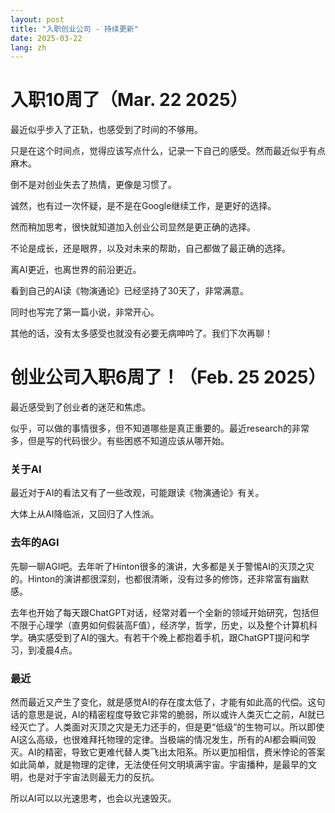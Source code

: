 ```yaml
---
layout: post
title: "入职创业公司 - 持续更新"
date: 2025-03-22
lang: zh
---
```


# 入职10周了（Mar. 22 2025）

最近似乎步入了正轨，也感受到了时间的不够用。

只是在这个时间点，觉得应该写点什么，记录一下自己的感受。然而最近似乎有点麻木。

倒不是对创业失去了热情，更像是习惯了。

诚然，也有过一次怀疑，是不是在Google继续工作，是更好的选择。

然而稍加思考，很快就知道加入创业公司显然是更正确的选择。

不论是成长，还是眼界，以及对未来的帮助，自己都做了最正确的选择。

离AI更近，也离世界的前沿更近。

看到自己的AI读《物演通论》已经坚持了30天了，非常满意。

同时也写完了第一篇小说，非常开心。

其他的话，没有太多感受也就没有必要无病呻吟了。我们下次再聊！

# 创业公司入职6周了！（Feb. 25 2025）

最近感受到了创业者的迷茫和焦虑。

似乎，可以做的事情很多，但不知道哪些是真正重要的。最近research的非常多，但是写的代码很少。有些困惑不知道应该从哪开始。

### 关于AI

最近对于AI的看法又有了一些改观，可能跟读《物演通论》有关。

大体上从AI降临派，又回归了人性派。

### 去年的AGI

先聊一聊AGI吧。去年听了Hinton很多的演讲，大多都是关于警惕AI的灭顶之灾的。Hinton的演讲都很深刻，也都很清晰，没有过多的修饰，还非常富有幽默感。

去年也开始了每天跟ChatGPT对话，经常对着一个全新的领域开始研究，包括但不限于心理学（直男如何假装高F值），经济学，哲学，历史，以及整个计算机科学。确实感受到了AI的强大。有若干个晚上都抱着手机，跟ChatGPT提问和学习，到凌晨4点。

### 最近

然而最近又产生了变化，就是感觉AI的存在度太低了，才能有如此高的代偿。这句话的意思是说，AI的精密程度导致它非常的脆弱，所以或许人类灭亡之前，AI就已经灭亡了。人类面对灭顶之灾是无力还手的，但是更“低级”的生物可以。所以即使AI这么高级，也很难拜托物理的定律。当极端的情况发生，所有的AI都会瞬间毁灭。AI的精密，导致它更难代替人类飞出太阳系。所以更加相信，费米悖论的答案如此简单，就是物理的定律，无法使任何文明填满宇宙。宇宙播种，是最早的文明，也是对于宇宙法则最无力的反抗。

所以AI可以以光速思考，也会以光速毁灭。
